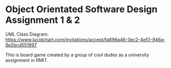 # Object Orientated Software Design Assignment 1 & 2

UML Class Diagram: https://www.lucidchart.com/invitations/accept/fa896a46-3ec2-4e51-946a-9e2bcd551997

This is board game created by a group of cool dudes as a university assignment in RMIT.

